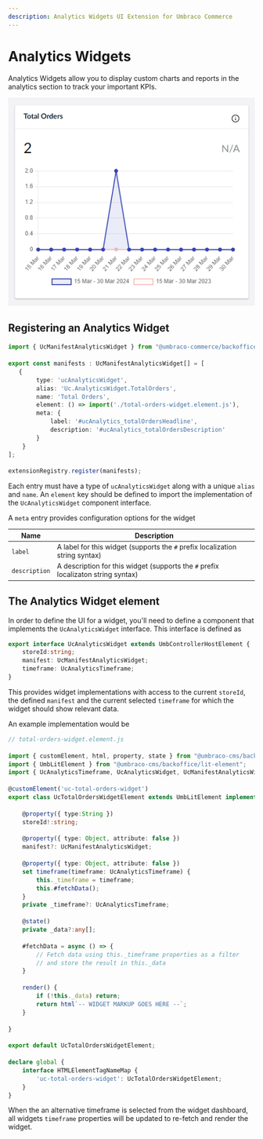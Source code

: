 ```yaml
---
description: Analytics Widgets UI Extension for Umbraco Commerce
---
```


# Analytics Widgets

Analytics Widgets allow you to display custom charts and reports in the analytics section to track your important KPIs.

![Analytics Widget](../../media/v14/analytics-widget.png)

## Registering an Analytics Widget

```typescript
import { UcManifestAnalyticsWidget } from "@umbraco-commerce/backoffice";

export const manifests : UcManifestAnalyticsWidget[] = [
   {
        type: 'ucAnalyticsWidget',
        alias: 'Uc.AnalyticsWidget.TotalOrders',
        name: 'Total Orders',
        element: () => import('./total-orders-widget.element.js'),
        meta: {
            label: '#ucAnalytics_totalOrdersHeadline',
            description: '#ucAnalytics_totalOrdersDescription'
        }
    }
];

extensionRegistry.register(manifests);
```

Each entry must have a type of `ucAnalyticsWidget` along with a unique `alias` and `name`. An `element` key should be defined to import the implementation of the `UcAnalyticsWidget` component interface.

A `meta` entry provides configuration options for the widget

| Name | Description |  
| -- | -- |
| `label` | A label for this widget (supports the `#` prefix localization string syntax) |
| `description` |  A description for this widget (supports the `#` prefix localizaton string syntax) |

## The Analytics Widget element

In order to define the UI for a widget, you'll need to define a component that implements the `UcAnalyticsWidget` interface. This interface is defined as

```typescript
export interface UcAnalyticsWidget extends UmbControllerHostElement {
    storeId:string;
    manifest: UcManifestAnalyticsWidget;
    timeframe: UcAnalyticsTimeframe;
}
```

This provides widget implementations with access to the current `storeId`, the defined `manifest` and the current selected `timeframe` for which the widget should show relevant data.

An example implementation would be

```typescript
// total-orders-widget.element.js

import { customElement, html, property, state } from "@umbraco-cms/backoffice/external/lit";
import { UmbLitElement } from "@umbraco-cms/backoffice/lit-element";
import { UcAnalyticsTimeframe, UcAnalyticsWidget, UcManifestAnalyticsWidget } from "@umbraco-commerce/backoffice";

@customElement('uc-total-orders-widget')
export class UcTotalOrdersWidgetElement extends UmbLitElement implements UcAnalyticsWidget {

    @property({ type:String })
    storeId!:string;

    @property({ type: Object, attribute: false })
    manifest?: UcManifestAnalyticsWidget;

    @property({ type: Object, attribute: false })
    set timeframe(timeframe: UcAnalyticsTimeframe) {
        this._timeframe = timeframe;
        this.#fetchData();
    }
    private _timeframe?: UcAnalyticsTimeframe;

    @state()
    private _data?:any[];

    #fetchData = async () => {
        // Fetch data using this._timeframe properties as a filter
        // and store the result in this._data
    }

    render() {
        if (!this._data) return;
        return html`-- WIDGET MARKUP GOES HERE --`;
    }

}

export default UcTotalOrdersWidgetElement;

declare global {
    interface HTMLElementTagNameMap {
        'uc-total-orders-widget': UcTotalOrdersWidgetElement;
    }
}
```

When the an alternative timeframe is selected from the widget dashboard, all widgets `timeframe` properties will be updated to re-fetch and render the widget.